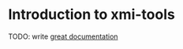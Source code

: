 # Introduction to xmi-tools

TODO: write [great documentation](http://jacobian.org/writing/what-to-write/)
